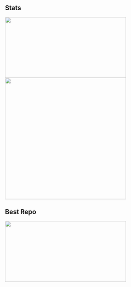 <!--
[![Anurag's GitHub stats](https://github-readme-stats.vercel.app/api?username=N1GHTR4NG3R&show_icons=true&theme=shadow_green)](https://github.com/anuraghazra/github-readme-stats)

[![Harlok's WakaTime stats](https://github-readme-stats.vercel.app/api/wakatime?username=N1GHTR4NG3R)](https://github.com/anuraghazra/github-readme-stats)

![Top Langs](https://github-readme-stats.vercel.app/api/top-langs/?username=N1GHTR4NG3R&layout=compact)

[![Readme Card](https://github-readme-stats.vercel.app/api/pin/?username=anuraghazra&repo=github-readme-stats)](https://github.com/anuraghazra/github-readme-stats)

-->
## Stats

<a href="https://github.com/N1GHTR4NG3R/N1GHTR4NG3R">
  <img height=200 width=400 src="https://github-readme-stats.vercel.app/api?username=N1GHTR4NG3R&show_icons=true&theme=vue-dark" />
</a>
<a href="https://wakatime.com/@N1GHTR4NG3R">
  <img height=400 width=400 src="https://github-readme-stats.vercel.app/api/wakatime?username=N1GHTR4NG3R&layout=compact&theme=vue-dark" />
</a>

## Best Repo

<a href="https://github.com/N1GHTR4NG3R/Discmod">
  <img height=200 width=400 src="https://github-readme-stats.vercel.app/api/pin/?username=N1GHTR4NG3R&repo=Discmod&theme=vue-dark" />
</a>


<!--
**N1GHTR4NG3R/Tricky-Ricky** is a ✨ _special_ ✨ repository because its `README.md` (this file) appears on your GitHub profile.

Here are some ideas to get you started:

- 🔭 I’m currently working on ...
- 🌱 I’m currently learning ...
- 👯 I’m looking to collaborate on ...
- 🤔 I’m looking for help with ...
- 💬 Ask me about ...
- 📫 How to reach me: ...
- 😄 Pronouns: ...
- ⚡ Fun fact: ...
-->